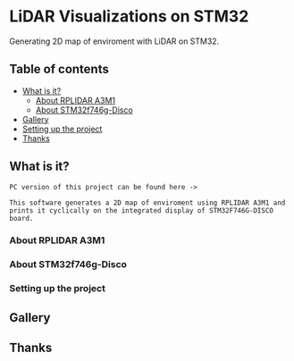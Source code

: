 # LiDAR Visualizations on STM32
Generating 2D map of enviroment with LiDAR on STM32.


## Table of contents
- [What is it?](#what-is-it)
    - [About RPLIDAR A3M1](#about-rplidar-a3m1)
    - [About STM32f746g-Disco](#about-stm32f746g-disco)
- [Gallery](#gallery)
- [Setting up the project](#settng-up-the-project)
- [Thanks](#thanks)

## What is it?
    PC version of this project can be found here ->
    
    This software generates a 2D map of enviroment using RPLIDAR A3M1 and prints it cyclically on the integrated display of STM32F746G-DISCO board.
    
    
    

### About RPLIDAR A3M1

### About STM32f746g-Disco

### Setting up the project



## Gallery

## Thanks
